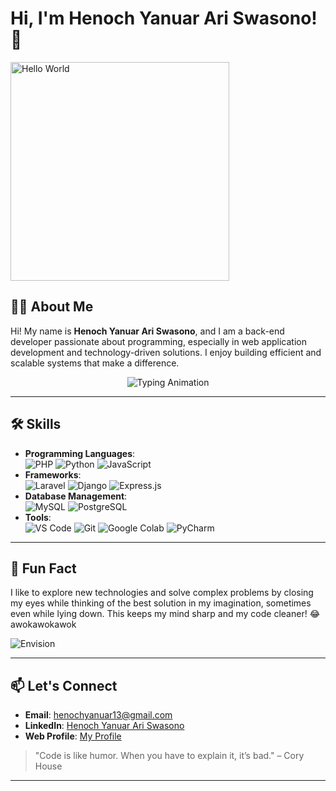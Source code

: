 # Hi, I'm Henoch Yanuar Ari Swasono! 👋

<img src="https://media.giphy.com/media/WhoNyvVjuB88HjDK0l/giphy.gif?cid=790b7611yqggv1tyri7tbsuddxkpy1yjnzwtslxuevo90063&ep=v1_gifs_search&rid=giphy.gif&ct=g" alt="Hello World" style="width:350px;">

## 👨‍💻 About Me
Hi! My name is **Henoch Yanuar Ari Swasono**, and I am a back-end developer passionate about programming, especially in web application development and technology-driven solutions. I enjoy building efficient and scalable systems that make a difference.
<p align="center">
  <img src="https://readme-typing-svg.demolab.com?font=Fira+Code&size=22&duration=2000&pause=1000&color=15E7E7&background=000000&center=true&vCenter=true&width=435&lines=Back-End+Developer;Loves+Coding+%26+Problem+Solving;Building+Web+Applications;Always+Learning+New+Things!+🚀" alt="Typing Animation">
</p>

---

## 🛠️ Skills
- **Programming Languages**:  
  ![PHP](https://img.shields.io/badge/-PHP-777BB4?style=flat&logo=php&logoColor=white) ![Python](https://img.shields.io/badge/-Python-3776AB?style=flat&logo=python&logoColor=white) ![JavaScript](https://img.shields.io/badge/-JavaScript-F7DF1E?style=flat&logo=javascript&logoColor=black)
- **Frameworks**:  
  ![Laravel](https://img.shields.io/badge/-Laravel-FF2D20?style=flat&logo=laravel&logoColor=white) ![Django](https://img.shields.io/badge/-Django-092E20?style=flat&logo=django&logoColor=white) ![Express.js](https://img.shields.io/badge/-Express.js-000000?style=flat&logo=express&logoColor=white)
- **Database Management**:  
  ![MySQL](https://img.shields.io/badge/-MySQL-4479A1?style=flat&logo=mysql&logoColor=white) ![PostgreSQL](https://img.shields.io/badge/-PostgreSQL-336791?style=flat&logo=postgresql&logoColor=white)
- **Tools**:  
  ![VS Code](https://img.shields.io/badge/-VS%20Code-007ACC?style=flat&logo=visual-studio-code&logoColor=white) ![Git](https://img.shields.io/badge/-Git-F05032?style=flat&logo=git&logoColor=white) ![Google Colab](https://img.shields.io/badge/-Google%20Colab-F9AB00?style=flat&logo=googlecolab&logoColor=white) ![PyCharm](https://img.shields.io/badge/-PyCharm-000000?style=flat&logo=pycharm&logoColor=white)

---

## 🚀 Fun Fact
I like to explore new technologies and solve complex problems by closing my eyes while thinking of the best solution in my imagination, sometimes even while lying down. This keeps my mind sharp and my code cleaner! 😂 awokawokawok

![Envision](https://media.giphy.com/media/iOOEpskxaVZqG6ZK6m/giphy.gif?cid=ecf05e47s4smwaektotlpxq0z202axh9x1c4tq6nfslh009m&ep=v1_gifs_search&rid=giphy.gif&ct=g)

---

## 📫 Let's Connect
- **Email**: [henochyanuar13@gmail.com](mailto:henochyanuar13@gmail.com)
- **LinkedIn**: [Henoch Yanuar Ari Swasono](https://www.linkedin.com/in/henoch-yanuar-ari-swasono-8389a023b/)
- **Web Profile**: [My Profile](https://henochyanuar.github.io/)

> "Code is like humor. When you have to explain it, it’s bad." – Cory House

---
